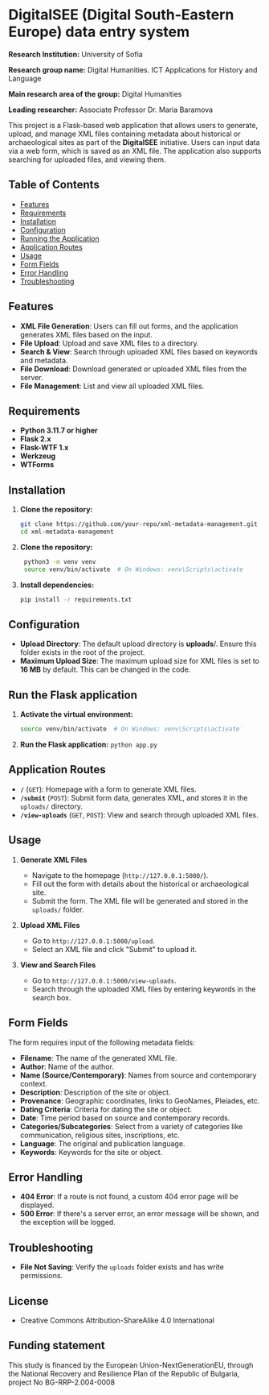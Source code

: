 # DigitalSEE (Digital South-Eastern Europe) data entry system

**Research Institution:** University of Sofia

**Research group name:**  Digital Humanities. ICT Applications for History and Language

**Main research area of the group:** Digital Humanities

**Leading researcher:**  Associate Professor Dr. Maria Baramova

This project is a Flask-based web application that allows users to generate, upload, and manage XML files containing metadata about historical or archaeological sites as part of the **DigitalSEE** initiative. Users can input data via a web form, which is saved as an XML file. The application also supports searching for uploaded files, and viewing them.


## Table of Contents
- [Features](#features)
- [Requirements](#requirements)
- [Installation](#installation)
- [Configuration](#configuration)
- [Running the Application](#run-the-flask-application)
- [Application Routes](#application-routes)
- [Usage](#usage)
- [Form Fields](#form-fields)
- [Error Handling](#error-handling)
- [Troubleshooting](#troubleshooting)

## Features
- **XML File Generation**: Users can fill out forms, and the application generates XML files based on the input.
- **File Upload**: Upload and save XML files to a directory.
- **Search & View**: Search through uploaded XML files based on keywords and metadata.
- **File Download**: Download generated or uploaded XML files from the server.
- **File Management**: List and view all uploaded XML files.

## Requirements

- **Python 3.11.7 or higher**
- **Flask 2.x**
- **Flask-WTF 1.x**
- **Werkzeug**
- **WTForms**

## Installation

1. **Clone the repository:**
   ```bash
   git clone https://github.com/your-repo/xml-metadata-management.git
   cd xml-metadata-management
2. **Clone the repository:**
   ```bash
    python3 -m venv venv
    source venv/bin/activate  # On Windows: venv\Scripts\activate
3. **Install dependencies:**
   ```bash
   pip install -r requirements.txt
## Configuration

- **Upload Directory**: The default upload directory is **uploads**/. Ensure this folder exists in the root of the project.
- **Maximum Upload Size**: The maximum upload size for XML files is set to **16 MB** by default. This can be changed in the code.


## Run the Flask application

1. **Activate the virtual environment:**
   ```bash
   source venv/bin/activate  # On Windows: venv\Scripts\activate`
2. **Run the Flask application:**
`python app.py`
  
## Application Routes

-   **`/`** (`GET`): Homepage with a form to generate XML files.
-   **`/submit`** (`POST`): Submit form data, generates XML, and stores it in the `uploads/` directory. 
-   **`/view-uploads`** (`GET`, `POST`): View and search through uploaded XML files.
## Usage

1.  **Generate XML Files**
    
    -   Navigate to the homepage (`http://127.0.0.1:5000/`).
    -   Fill out the form with details about the historical or archaeological site.
    -   Submit the form. The XML file will be generated and stored in the `uploads/` folder.
2.  **Upload XML Files**
    
    -   Go to `http://127.0.0.1:5000/upload`.
    -   Select an XML file and click "Submit" to upload it.
3.  **View and Search Files**
    
    -   Go to `http://127.0.0.1:5000/view-uploads`.
    -   Search through the uploaded XML files by entering keywords in the search box. 

## Form Fields

The form requires input of the following metadata fields:

-   **Filename**: The name of the generated XML file.
-   **Author**: Name of the author.
-   **Name (Source/Contemporary)**: Names from source and contemporary context.
-   **Description**: Description of the site or object.
-   **Provenance**: Geographic coordinates, links to GeoNames, Pleiades, etc.
-   **Dating Criteria**: Criteria for dating the site or object.
-   **Date**: Time period based on source and contemporary records.
-   **Categories/Subcategories**: Select from a variety of categories like communication, religious sites, inscriptions, etc.
-   **Language**: The original and publication language.
-   **Keywords**: Keywords for the site or object.

## Error Handling

-   **404 Error**: If a route is not found, a custom 404 error page will be displayed.
-   **500 Error**: If there's a server error, an error message will be shown, and the exception will be logged.

## Troubleshooting

-   **File Not Saving**: Verify the `uploads` folder exists and has write permissions.


## License

 - Creative Commons Attribution-ShareAlike 4.0 International

## Funding statement
This study is financed by the European Union-NextGenerationEU, through the National Recovery and Resilience Plan of the Republic of Bulgaria, project No BG-RRP-2.004-0008
